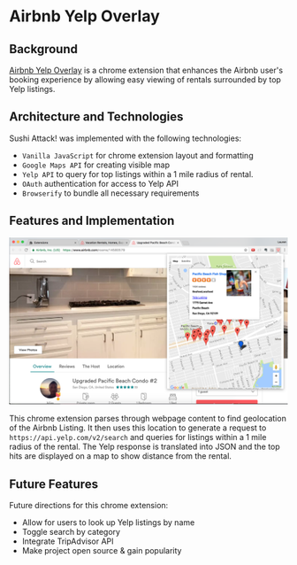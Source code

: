 # Airbnb Yelp Overlay

## Background

[Airbnb Yelp Overlay](https://lmadigan.github.io/airbnb-yelp-chrome/) is a chrome extension that enhances the Airbnb user's booking experience by allowing easy viewing of rentals surrounded by top Yelp listings.

## Architecture and Technologies

Sushi Attack! was implemented with the following technologies:

 - `Vanilla JavaScript` for chrome extension layout and formatting
 - `Google Maps API` for creating visible map
 - `Yelp API`  to query for top listings within a 1 mile radius of rental.
 - `OAuth` authentication for access to Yelp API
 - `Browserify` to bundle all necessary requirements

## Features and Implementation
![](/docs/example.png)

This chrome extension parses through webpage content to find geolocation of the Airbnb Listing. It then uses this location to generate a request to `https://api.yelp.com/v2/search` and queries for listings within a 1 mile radius of the rental. The Yelp response is translated into JSON and the top hits are displayed on a map to show distance from the rental.


## Future Features

Future directions for this chrome extension:

- Allow for users to look up Yelp listings by name
- Toggle search by category
- Integrate TripAdvisor API
- Make project open source & gain popularity
